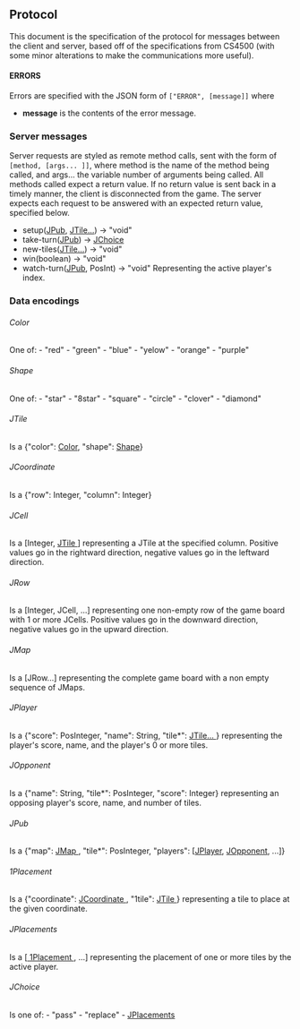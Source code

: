 ## Protocol ##
This document is the specification of the protocol for messages between the client and server, based off of the specifications 
from CS4500 (with some minor alterations to make the communications more useful). 

#### ERRORS ####
Errors are specified with the JSON form of 
`["ERROR", [message]]` where  
  - **message** is the contents of the error message. 

### Server messages ###
Server requests are styled as remote method calls, sent with the form of `[method, [args... ]]`,
 where method is the name of the method being called, and args... the variable number of arguments being called. All methods called expect a return value. If no return value is sent back in a timely manner, the client is disconnected from the game. 
The server expects each request to be answered with an expected return value, specified below. 
  - setup(<a href=#jpub>JPub</a>, <a href=#jtile> JTile...</a>) -> "void"
  - take-turn(<a href=#jpub>JPub</a>) -> <a href=#jchoice>JChoice</a>
  - new-tiles(<a href=#jtile>JTile...</a>) -> "void"
  - win(boolean) -> "void"
  - watch-turn(<a href=#jpub>JPub</a>, PosInt) -> "void"
    Representing the active player's index. 

### Data encodings ###
<h6 id=color>Color</h6>
One of:  
  - "red"  
  - "green"  
  - "blue"  
  - "yelow"  
  - "orange"  
  - "purple"  
<h6 id =shape>Shape</h6>
One of:  
  - "star"  
  - "8star"  
  - "square"  
  - "circle"  
  - "clover"  
  - "diamond"  
<h6 id=jtile>JTile</h6>
Is a {"color": <a href=#color>Color</a>, "shape": <a href=#shape>Shape</a>}
<h6 id=jcoordinate>JCoordinate</h6>
Is a {"row": Integer, "column": Integer}
<h6 id=jcell>JCell</h6>
Is a [Integer, <a href=#jtile> JTile </a>] representing a JTile at the specified column. Positive values go in the rightward direction, negative values go in the leftward direction.
<h6 id=jrow>JRow</h6>
Is a [Integer, JCell, ...] representing one non-empty row of the game board with 1 or more JCells. Positive values go in the downward direction, negative values go in the upward direction. 
<h6 id=jmap>JMap</h6>
Is a [JRow...] representing the complete game board with a non empty sequence of JMaps. 
<h6 id=jplayer>JPlayer</h6>
Is a {"score": PosInteger, "name": String, "tile*": <a href=#jtile> JTile... </a>} representing the player's score, name, and the player's 0 or more tiles. 
<h6 id=jopponent>JOpponent</h6>
Is a {"name": String, "tile*": PosInteger, "score": Integer} representing an opposing player's score, name, and number of tiles.
<h6 id=jpub>JPub</h6>
Is a {"map": <a href=#jmap> JMap </a>, "tile*": PosInteger, "players": [<a href=#jplayer>JPlayer</a>, <a href=#jopponent>JOpponent</a>, ...]}
<h6 id=1placement>1Placement</h6>
Is a {"coordinate": <a href=#jcoordinate> JCoordinate </a>, "1tile": <a href=#jtile> JTile </a>} representing a tile to place at the given coordinate. 
<h6 id=jplacements>JPlacements</h6>
Is a [<a href=#1placement> 1Placement </a>, ...] representing the placement of one or more tiles by the active player. 
<h6 id=jchoice>JChoice</h6>
Is one of: 
    - "pass"
    - "replace"
    - <a href=#jplacements>JPlacements</a>
